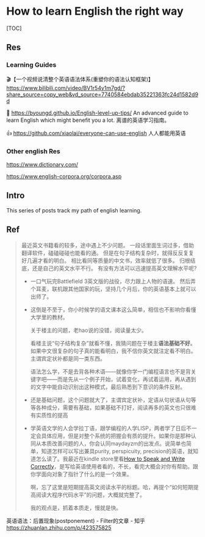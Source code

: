 # How to learn English the right way

[TOC]



## Res
### Learning Guides
🎬【一个视频说清整个英语语法体系(重塑你的语法认知框架)】 https://www.bilibili.com/video/BV1r54y1m7gd/?share_source=copy_web&vd_source=7740584ebdab35221363fc24d1582d9d

📂 https://byoungd.github.io/English-level-up-tips/
An advanced guide to learn English which might benefit you a lot.
离谱的英语学习指南。

👍 https://github.com/xiaolai/everyone-can-use-english
人人都能用英语


### Other english Res
https://www.dictionary.com/

https://www.english-corpora.org/corpora.asp



## Intro
This series of posts track my path of english learning. 



## Ref
[关于英语阅读质量和速度]: https://groups.google.com/g/pongba/c/MUvJDFnvkoE

> 最近英文书籍看的较多，途中遇上不少问题。
> 一段话里面生词过多，借助翻译软件，磕磕碰碰也能看的通。
> 但是在句子结构复杂时，就得反反复复好几遍才看的明白。
> 相比看同等质量的中文书，效率就低了很多。
> 归根结底，还是自己的英文水平不行。
> 有没有方法可以迅速提高英文理解水平呢?
>
> - 一口气玩完Battlefield 3英文版的战役，尽力跟上人物的语速。 
>   然后弄个耳麦，联机跟其他国家的玩，坚持几个月后，你的英语基本上就可以出师了。 
>
> - 这倒是不至于，你小时候学的语文课本这么简单，相信也不影响你看懂大学里的教材。
>
>   关于楼主的问题，老hao说的没错，阅读量太少。
>
>   看楼主说“句子结构复杂”就看不懂，我猜问题在于楼主**语法基础不好**。如果中文很复杂的句子真的能看明白，我不信你英文就注定看不明白。主谓宾定状补都是同一类东西。
>
>   语法怎么学，不是去背各种术语——就像你学一门编程语言也不是背关键字吧——而是先从一个例子开始，试着变化，再试着运用，再从遇到的文字中能自动识别出这种模式，最后熟悉到下意识的条件反射。
>
> - 还是基础问题，这个问题就大了，主谓宾定状补，定语从句状语从句等等各种成分，需要有基础，如果基础不打好，阅读再多的英文也只很难有实质性的提高
>
> - 学英语文学的人会学拉丁语，跟学编程的人学LISP，两者学了日后不一定会具体应用，但是对整个系统的把握会有质的提升。如果你是那种认同从本质改善问题的人，你会认同maydayzm的出发点。说简单也简单，知道怎样可以写出兼具purity, perspicuity, precision的英语，就知道怎么读了。我最近在kindle store里看[How to Speak and Write Correctly](http://www.amazon.com/gp/product/B000SN6IO6/)，是写给英语使用者看的，不长，看完大概会对你有帮助。跟你学面向对象了指针了什么的是一个效果。
>
>   啊，忘了这里是短期提高英文阅读水平的标题。哈，再提个“如何短期提高阅读大程序代码水平”的问题，大概就完整了。
>
>   我的观点是，抓着本质走，慢就是快。


[学英语，语法到底有多重要？你的高中老师可能骗了你！]: https://www.jianshu.com/p/a6db77f44dbd

英语语法：后置现象(postponement) - Filter的文章 - 知乎 https://zhuanlan.zhihu.com/p/423575825

